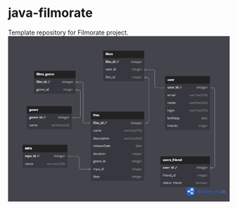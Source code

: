# java-filmorate
Template repository for Filmorate project.
![Это ссылка на ER диаграмму по данному проекту](https://github.com/Balu1294/java-filmorate/blob/main/ER-%D0%B4%D0%B8%D0%B0%D0%B3%D1%80%D0%B0%D0%BC%D0%BC%D0%B0%20filmorate.png)
